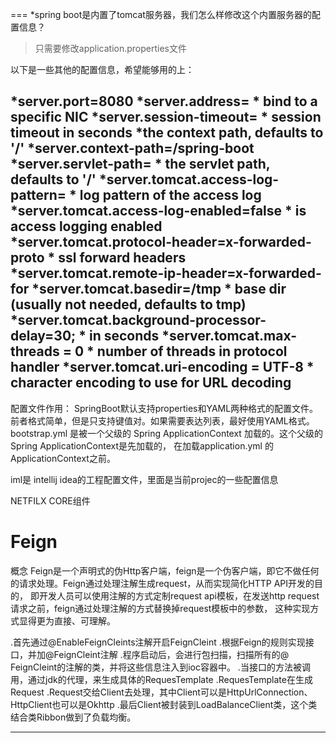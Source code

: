===
*spring boot是内置了tomcat服务器，我们怎么样修改这个内置服务器的配置信息？
  >只需要修改application.properties文件
  
以下是一些其他的配置信息，希望能够用的上：

*server.port=8080
*server.address= * bind to a specific NIC
*server.session-timeout= * session timeout in seconds
*the context path, defaults to '/'
*server.context-path=/spring-boot
*server.servlet-path= * the servlet path, defaults to '/'
*server.tomcat.access-log-pattern= * log pattern of the access log
*server.tomcat.access-log-enabled=false * is access logging enabled
*server.tomcat.protocol-header=x-forwarded-proto * ssl forward headers
*server.tomcat.remote-ip-header=x-forwarded-for
*server.tomcat.basedir=/tmp * base dir (usually not needed, defaults to tmp)
*server.tomcat.background-processor-delay=30; * in seconds
*server.tomcat.max-threads = 0 * number of threads in protocol handler
*server.tomcat.uri-encoding = UTF-8 * character encoding to use for URL decoding
--------------------- 





配置文件作用：
SpringBoot默认支持properties和YAML两种格式的配置文件。前者格式简单，但是只支持键值对。如果需要表达列表，最好使用YAML格式。
bootstrap.yml 是被一个父级的 Spring ApplicationContext 加载的。这个父级的 Spring ApplicationContext是先加载的，
在加载application.yml 的 ApplicationContext之前。


iml是 intellij idea的工程配置文件，里面是当前projec的一些配置信息


NETFILX CORE组件


# Feign

 
概念
Feign是一个声明式的伪Http客户端，feign是一个伪客户端，即它不做任何的请求处理。Feign通过处理注解生成request，从而实现简化HTTP API开发的目的，
即开发人员可以使用注解的方式定制request api模板，在发送http request请求之前，feign通过处理注解的方式替换掉request模板中的参数，
这种实现方式显得更为直接、可理解。

 

.首先通过@EnableFeignCleints注解开启FeignCleint
.根据Feign的规则实现接口，并加@FeignCleint注解
.程序启动后，会进行包扫描，扫描所有的@ FeignCleint的注解的类，并将这些信息注入到ioc容器中。
.当接口的方法被调用，通过jdk的代理，来生成具体的RequesTemplate
.RequesTemplate在生成Request
.Request交给Client去处理，其中Client可以是HttpUrlConnection、HttpClient也可以是Okhttp
.最后Client被封装到LoadBalanceClient类，这个类结合类Ribbon做到了负载均衡。


---------------------
